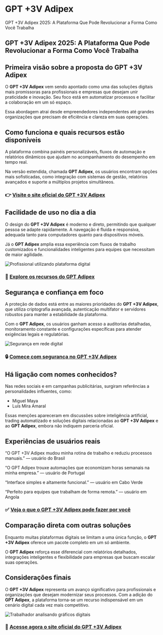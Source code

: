 # GPT +3V Adipex
GPT +3V Adipex 2025: A Plataforma Que Pode Revolucionar a Forma Como Você Trabalha
## GPT +3V Adipex 2025: A Plataforma Que Pode Revolucionar a Forma Como Você Trabalha

## Primeira visão sobre a proposta do GPT +3V Adipex
O **GPT +3V Adipex** vem sendo apontado como uma das soluções digitais mais promissoras para profissionais e empresas que desejam unir praticidade e inovação. Seu foco está em automatizar processos e facilitar a colaboração em um só espaço.  

Essa abordagem atrai desde empreendedores independentes até grandes organizações que precisam de eficiência e clareza em suas operações.

## Como funciona e quais recursos estão disponíveis
A plataforma combina painéis personalizáveis, fluxos de automação e relatórios dinâmicos que ajudam no acompanhamento do desempenho em tempo real.  

Na versão estendida, chamada **GPT Adipex**, os usuários encontram opções mais sofisticadas, como integração com sistemas de gestão, relatórios avançados e suporte a múltiplos projetos simultâneos.

### 👉 **[Visite o site oficial do GPT +3V Adipex](https://gpt3vadipex.pt)**

## Facilidade de uso no dia a dia
O design do **GPT +3V Adipex** é moderno e direto, permitindo que qualquer pessoa se adapte rapidamente. A navegação é fluida e responsiva, adequada tanto para computadores quanto para dispositivos móveis.  

Já o **GPT Adipex** amplia essa experiência com fluxos de trabalho customizados e funcionalidades inteligentes para equipes que necessitam de maior agilidade.

![Profissional utilizando plataforma digital](https://images.pexels.com/photos/3184465/pexels-photo-3184465.jpeg?auto=compress&cs=tinysrgb&w=1170&h=780&dpr=1)

### 🔗 **[Explore os recursos do GPT Adipex](https://gpt3vadipex.pt)**

## Segurança e confiança em foco
A proteção de dados está entre as maiores prioridades do **GPT +3V Adipex**, que utiliza criptografia avançada, autenticação multifator e servidores robustos para manter a estabilidade da plataforma.  

Com o **GPT Adipex**, os usuários ganham acesso a auditorias detalhadas, monitoramento constante e configurações específicas para atender exigências legais e regulatórias.

![Segurança em rede digital](https://dtnetwork.com.br/wp-content/uploads/2023/08/seguranca-de-rede-empresarial.webp)

### 🔒 **[Comece com segurança no GPT +3V Adipex](https://gpt3vadipex.pt)**

## Há ligação com nomes conhecidos?
Nas redes sociais e em campanhas publicitárias, surgiram referências a personalidades influentes, como:  

- Miguel Maya
- Luís Mira Amaral  

Essas menções apareceram em discussões sobre inteligência artificial, trading automatizado e soluções digitais relacionadas ao **GPT +3V Adipex** e ao **GPT Adipex**, embora não indiquem parceria oficial.

## Experiências de usuários reais
“O GPT +3V Adipex mudou minha rotina de trabalho e reduziu processos manuais.” — usuário do Brasil  

“O GPT Adipex trouxe automações que economizam horas semanais na minha empresa.” — usuário de Portugal  

“Interface simples e altamente funcional.” — usuário em Cabo Verde  

“Perfeito para equipes que trabalham de forma remota.” — usuário em Angola  

### ✅ **[Veja o que o GPT +3V Adipex pode fazer por você](https://gpt3vadipex.pt)**

## Comparação direta com outras soluções
Enquanto muitas plataformas digitais se limitam a uma única função, o **GPT +3V Adipex** oferece um pacote completo em um só ambiente.  

O **GPT Adipex** reforça esse diferencial com relatórios detalhados, integrações inteligentes e flexibilidade para empresas que buscam escalar suas operações.

## Considerações finais
O **GPT +3V Adipex** representa um avanço significativo para profissionais e organizações que desejam modernizar seus processos. Com a adição do **GPT Adipex**, a plataforma torna-se um recurso indispensável em um cenário digital cada vez mais competitivo.  

![Trabalhador analisando gráficos digitais](https://images.pexels.com/photos/669622/pexels-photo-669622.jpeg?auto=compress&cs=tinysrgb&w=1170&h=780&dpr=1)

### 🚀 **[Acesse agora o site oficial do GPT +3V Adipex](https://gpt3vadipex.pt)**
